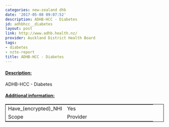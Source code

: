 ```yaml
---
categories: new-zealand dhb
date: '2017-05-08 09:07:52'
description: ADHB-HCC - Diabetes
id: adhbhcc__diabetes
layout: post
link: http://www.adhb.health.nz/
provider: Auckland District Health Board
tags:
- diabetes
- nzte-report
title: ADHB-HCC - Diabetes
---
```



 <h4> <u>Description:</u> </h4>
ADHB-HCC - Diabetes
 <h4> <u>Additional information:</u> </h4>
 <table style="border: 1px solid">
 <tr> <td width="40%">Have_(encrypted)_NHI</td> <td>Yes</td> </tr>
 <tr> <td width="40%">Scope</td> <td>Provider</td> </tr>
 </table>